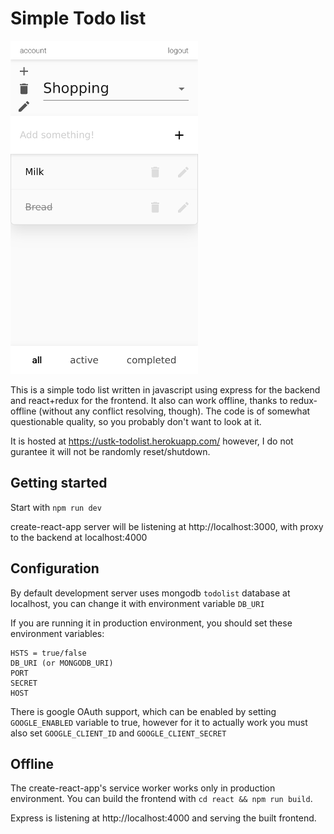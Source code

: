 # Simple Todo list

![screenshot](docs/screenshot1.png)

This is a simple todo list written in javascript using express for the backend and react+redux for the frontend.
It also can work offline, thanks to redux-offline (without any conflict resolving, though). The code is of somewhat questionable quality, so you probably don't want to look at it.

It is hosted at https://ustk-todolist.herokuapp.com/ however, I do not gurantee it will not be randomly reset/shutdown.

## Getting started

Start with `npm run dev`

create-react-app server will be listening at http://localhost:3000, with proxy to the backend at localhost:4000

## Configuration

By default development server uses mongodb `todolist` database at localhost, you can change it with environment variable `DB_URI`

If you are running it in production environment, you should set these environment variables:

```
HSTS = true/false
DB_URI (or MONGODB_URI)
PORT
SECRET
HOST
```

There is google OAuth support, which can be enabled by setting `GOOGLE_ENABLED` variable to true, however for it to actually work you must also set `GOOGLE_CLIENT_ID` and `GOOGLE_CLIENT_SECRET`

## Offline

The create-react-app's service worker works only in production environment.
You can build the frontend with `cd react && npm run build`.

Express is listening at http://localhost:4000 and serving the built frontend.
